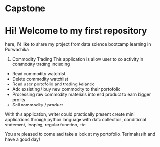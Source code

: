 # Capstone

# Hi! Welcome to my first repository
here, I'd like to share my project from data science bootcamp learning in Purwadhika

1. Commodity Trading
This application is allow user to do activity in commodity trading including 
- Read commodity watchlist
- Delete commodity watchlist
- Read user portofolio and trading balance
- Add exsisting / buy new commodity to their portofolio
- Processing raw commodity materials into end product to earn bigger profits
- Sell commodity / product

With this application, writer could practically present create mini applications through python language with data collection, conditional statement, looping, regular function, etc.

You are pleased to come and take a look at my portofolio,
Terimakasih and have a good day!
